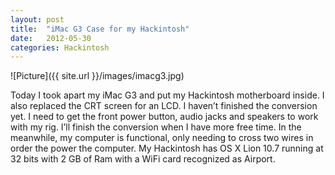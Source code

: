 ```yaml
---
layout: post
title:  "iMac G3 Case for my Hackintosh"
date:   2012-05-30
categories: Hackintosh
---
```

![Picture]({{ site.url }}/images/imacg3.jpg)

Today I took apart my iMac G3 and put my Hackintosh motherboard inside. I also replaced the CRT screen for an LCD. I haven’t finished the conversion yet. I need to get the front power button, audio jacks and speakers to work with my rig. I’ll finish the conversion when I have more free time. In the meanwhile, my computer is functional, only needing to cross two wires in order the power the computer. My Hackintosh has OS X Lion 10.7 running at 32 bits with 2 GB of Ram with a WiFi card recognized as Airport.